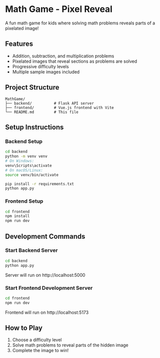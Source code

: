 # Math Game - Pixel Reveal

A fun math game for kids where solving math problems reveals parts of a pixelated image!

## Features
- Addition, subtraction, and multiplication problems
- Pixelated images that reveal sections as problems are solved
- Progressive difficulty levels
- Multiple sample images included

## Project Structure
```
MathGame/
├── backend/          # Flask API server
├── frontend/         # Vue.js frontend with Vite
└── README.md         # This file
```

## Setup Instructions

### Backend Setup
```bash
cd backend
python -m venv venv
# On Windows:
venv\Scripts\activate
# On macOS/Linux:
source venv/bin/activate

pip install -r requirements.txt
python app.py
```

### Frontend Setup
```bash
cd frontend
npm install
npm run dev
```

## Development Commands

### Start Backend Server
```bash
cd backend
python app.py
```
Server will run on http://localhost:5000

### Start Frontend Development Server
```bash
cd frontend
npm run dev
```
Frontend will run on http://localhost:5173

## How to Play
1. Choose a difficulty level
2. Solve math problems to reveal parts of the hidden image
3. Complete the image to win! 